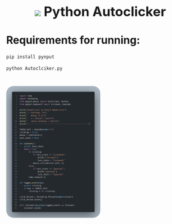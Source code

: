 <p><h1 style="font-size: 35px" align="center"><img style="width: 3%" src="https://skillicons.dev/icons?i=python"/> Python Autoclicker </h1></p>

# Requirements for running:

```zsh
pip install pynput
```
```zsh
python Autoclciker.py
```

#
<img style="width: 50%" src="code.png"/>


